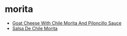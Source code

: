 # morita

 * [Goat Cheese With Chile Morita And Piloncillo Sauce](../index/g/goat-cheese-with-chile-morita-and-piloncillo-sauce-14311.json)
 * [Salsa De Chile Morita](../index/s/salsa-de-chile-morita-51264510.json)
